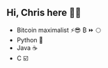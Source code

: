 <h2>Hi, Chris here 🏳️‍⚧️</h2>
<ul>
    <li>Bitcoin maximalist ⚡😎 ₿ ⏩ 🌕</li>
    <li>Python 🐍</li>
    <li>Java ☕️</li>
    <li>C ☑️</li>
</li>


